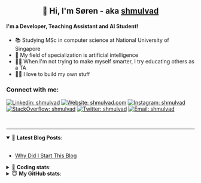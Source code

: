 <h2 align="center">
	👋 Hi, I'm Søren - aka <a href="https://shmulvad.com">shmulvad</a>
</h2>

#### I'm a Developer, Teaching Assistant and AI Student!
- 📚 Studying MSc in computer science at National University of Singapore
- 🧠 My field of specialization is artificial intelligence
- 👨‍🏫 When I'm not trying to make myself smarter, I try educating others as a TA
- 👨‍💻 I love to build my own stuff

### Connect with me:

[![Linkedin: shmulvad](https://img.shields.io/badge/shmulvad-blue?style=flat&logo=Linkedin&logoColor=white)][linkedin]
[![Website: shmulvad.com](https://img.shields.io/badge/shmulvad.com-47CCCC?&style=flat&logo=Google-Chrome&logoColor=white)][website]
[![Instagram: shmulvad](https://img.shields.io/badge/-@shmulvad-purple?style=flat&logo=Instagram&logoColor=white)][instagram]
[![StackOverflow: shmulvad](https://img.shields.io/badge/shmulvad-FE7A16?style=flat&logo=stack-overflow&logoColor=white)][stackOverflow]
[![Twitter: shmulvad](https://img.shields.io/badge/@shmulvad-1ca0f1?style=flat&logo=twitter&logoColor=white)][twitter]
[![Email: shmulvad](https://img.shields.io/badge/shmulvad-D14836?style=flat&logo=gmail&logoColor=white)][mail]

<br />

---

<details open>
 <summary>📕 <b>Latest Blog Posts</b>: </summary>

<br>

<!-- BLOG-POST-LIST:START -->
- [Why Did I Start This Blog](https://shmulvad.com/blog/why-did-start-this-blog)
<!-- BLOG-POST-LIST:END -->

</details>

<!-- --- -->

<details>
 <summary>🤖 <b>Coding stats</b>: </summary>

<br>

<!--START_SECTION:waka-->
**I'm a Night 🦉** 

```text
🌞 Morning    89 commits     ██░░░░░░░░░░░░░░░░░░░░░░░   8.04% 
🌆 Daytime    437 commits    █████████░░░░░░░░░░░░░░░░   39.48% 
🌃 Evening    374 commits    ████████░░░░░░░░░░░░░░░░░   33.79% 
🌙 Night      207 commits    ████░░░░░░░░░░░░░░░░░░░░░   18.7%

```


📊 **This Week I Spent My Time On** 

```text
💬 Programming Languages: 
Python                   7 hrs 55 mins       █████████████░░░░░░░░░░░░   53.01% 
Other                    2 hrs               ███░░░░░░░░░░░░░░░░░░░░░░   13.4% 
HTML                     1 hr 35 mins        ██░░░░░░░░░░░░░░░░░░░░░░░   10.63% 
TeX                      1 hr 9 mins         ██░░░░░░░░░░░░░░░░░░░░░░░   7.74% 
SQL                      1 hr 1 min          █░░░░░░░░░░░░░░░░░░░░░░░░   6.9%

🔥 Editors: 
VS Code                  11 hrs 19 mins      ███████████████████░░░░░░   75.76% 
Zsh                      1 hr 59 mins        ███░░░░░░░░░░░░░░░░░░░░░░   13.38% 
Sublime Text             1 hr 37 mins        ██░░░░░░░░░░░░░░░░░░░░░░░   10.86%

🐱‍💻 Projects: 
overvaagning             5 hrs 5 mins        ████████░░░░░░░░░░░░░░░░░   34.1% 
Project                  2 hrs 32 mins       ████░░░░░░░░░░░░░░░░░░░░░   16.99% 
demo                     2 hrs 4 mins        ███░░░░░░░░░░░░░░░░░░░░░░   13.91% 
overvaagning-sender      1 hr 47 mins        ███░░░░░░░░░░░░░░░░░░░░░░   12.0% 
Unknown Project          1 hr 34 mins        ██░░░░░░░░░░░░░░░░░░░░░░░   10.56%

```


 Last Updated on 19/10/2021
<!--END_SECTION:waka-->

</details>

<!-- --- -->

<details>
 <summary>😇 <b>My GitHub stats</b>: </summary>

<br>

<img align="left" alt="shmulvad's Github Stats" src="https://github-readme-stats.vercel.app/api?username=shmulvad&show_icons=true&hide_border=true" />

</details>



[website]: https://shmulvad.com
[twitter]: https://twitter.com/shmulvad
[linkedin]: https://linkedin.com/in/shmulvad
[instagram]: https://instagram.com/shmulvad
[stackOverflow]: https://stackoverflow.com/users/9248793/shmulvad
[mail]: mailto:shmulvad@gmail.com
[github]: https://github.com/shmulvad
